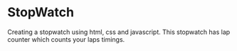 # StopWatch
Creating a stopwatch using html, css and javascript. This stopwatch has lap counter which counts your laps timings.
